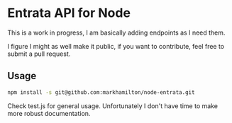 # Entrata API for Node

This is a work in progress, I am basically adding endpoints as I need them.

I figure I might as well make it public, if you want to contribute, feel free to submit a pull request.

## Usage

```bash
npm install -s git@github.com:markhamilton/node-entrata.git
```

Check test.js for general usage. Unfortunately I don't have time to make more robust documentation.
